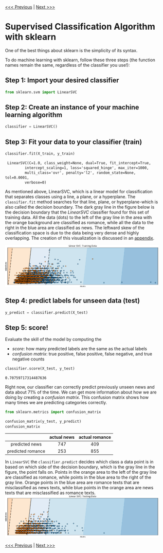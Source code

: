 [<<< Previous](06-supervised.md) | [Next >>>](08-unsupervised.md)

# Supervised Classification Algorithm with sklearn


One of the best things about sklearn is the simplicity of its syntax.

To do machine learning with sklearn, follow these three steps (the function names remain the same, regardless of the classifier you use!):

## Step 1:  Import your desired classifier


```python
from sklearn.svm import LinearSVC
```

## Step 2: Create an instance of your machine learning algorithm


```python
classifier = LinearSVC()
```

## Step 3:  Fit your data to your classifier (train)

```python
classifier.fit(X_train, y_train)
```
```output
 LinearSVC(C=1.0, class_weight=None, dual=True, fit_intercept=True,
         intercept_scaling=1, loss='squared_hinge', max_iter=1000,
         multi_class='ovr', penalty='l2', random_state=None, tol=0.0001,
         verbose=0)
```
As mentioned above, LinearSVC, which is a linear model for classification that separates classes using a line, a plane, or a hyperplane. The `classifier.fit` method searches for that line, plane, or hyperplane-which is also called the decision boundary. The dark gray line in the figure below is the decision boundary that the *LinearSVC* classifier found for this set of training data. All the data (dots) to the left of the gray line in the area with the orange background are classified as romance, while all the data to the right in the blue area are classified as news. The leftward skew of the classification space is due to the data being very dense and highly overlapping. The creation of this visualization is discussed in an [appendix](decision_boundary.md).

![Visualization of the decision boundary of the scatter plot found via the fit method.](../images/training_boundary.png)

 ## Step 4: predict labels for unseen data (test)
```python
y_predict = classifier.predict(X_test)
```


## Step 5: score!
Evaluate the skill of the model by computing the 
* *score*: how many predicted labels are the same as the actual labels 
* *confusion matrix*: true positive, false positive, false negative, and true negative counts

```python
classifier.score(X_test, y_test)
```
```output
0.70759717314487636
```


Right now, our classifier can correctly predict previously unseen news and data about 71% of the time.  We can get more information about how we are doing by creating a *confusion matrix*. This confusion matrix shows how many times we are predicting categories correctly.


```python
from sklearn.metrics import confusion_matrix
```


```python
confusion_matrix(y_test, y_predict)
confusion_matrix
```

|      |actual news | actual romance |
|:--: | :--:| :--:|
|predicted news | 747 | 409 |
|predicted romance|253 | 855|

In `LinearSVC` the `classifier.predict` decides which class a data point is in based on which side of the decision boundary, which is the gray line in the figure, the point falls on. Points in the orange area to the left of the gray line are classified as romance, while points in the blue area to the right of the gray line. Orange points in the blue area are romance texts that are misclassified as news texts, while blue points in the orange area are news texts that are misclassified as romance texts. 
![Scatter plot showing the decision boundary used to determine which class the point is in.](../images/testing_boundary.png)



[<<< Previous](06-supervised.md) | [Next >>>](08-unsupervised.md)
